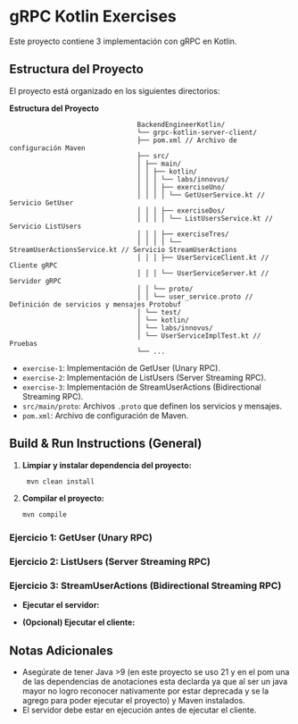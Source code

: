 # gRPC Kotlin Exercises


Este proyecto contiene 3   implementación con gRPC en Kotlin.


## Estructura del Proyecto


El proyecto está organizado en los siguientes directorios:

**Estructura del Proyecto**






                                    
                                    BackendEngineerKotlin/
                                    └── grpc-kotlin-server-client/
                                    ├── pom.xml // Archivo de configuración Maven
                                    ├── src/
                                    │ ├── main/
                                    │ │ ├── kotlin/
                                    │ │ │ └── labs/innovus/
                                    │ │ │ ├── exerciseUno/
                                    │ │ │ │ └── GetUserService.kt // Servicio GetUser
                                    │ │ │ ├── exerciseDos/
                                    │ │ │ │ └── ListUsersService.kt // Servicio ListUsers
                                    │ │ │ ├── exerciseTres/
                                    │ │ │ │ └── StreamUserActionsService.kt // Servicio StreamUserActions
                                    │ │ │ ├── UserServiceClient.kt // Cliente gRPC
                                    │ │ │ └── UserServiceServer.kt // Servidor gRPC
                                    │ │ └── proto/
                                    │ │ └── user_service.proto // Definición de servicios y mensajes Protobuf
                                    │ └── test/
                                    │ └── kotlin/
                                    │ └── labs/innovus/
                                    │ └── UserServiceImplTest.kt // Pruebas
                                    └── ...









* `exercise-1`: Implementación de GetUser (Unary RPC).
* `exercise-2`: Implementación de ListUsers (Server Streaming RPC).
* `exercise-3`: Implementación de StreamUserActions (Bidirectional Streaming RPC).
* `src/main/proto`:  Archivos `.proto` que definen los servicios y mensajes.
* `pom.xml`: Archivo de configuración de Maven.


## Build & Run Instructions (General)

1.  **Limpiar y instalar dependencia del proyecto:**


    ```bash
     mvn clean install
    ```
1.  **Compilar el proyecto:**


    ```bash
    mvn compile
    ```


### Ejercicio 1: GetUser (Unary RPC)
### Ejercicio 2: ListUsers (Server Streaming RPC)
### Ejercicio 3: StreamUserActions (Bidirectional Streaming RPC)


  
* **Ejecutar el servidor:**

* **(Opcional) Ejecutar el cliente:**




## Notas Adicionales


* Asegúrate de tener Java >9 (en este proyecto se uso 21 y en el pom una de las dependencias de anotaciones esta declarda ya que al ser un java mayor no logro reconocer nativamente por estar deprecada y se la agrego para poder ejecutar el proyecto) y Maven instalados.
* El servidor debe estar en ejecución antes de ejecutar el cliente.
